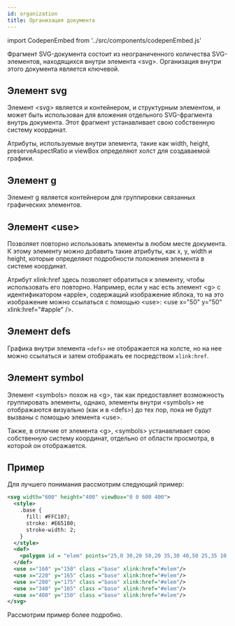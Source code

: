 ```yaml
---
id: organization
title: Организация документа
---
```


import CodepenEmbed from '../src/components/codepenEmbed.js'

Фрагмент SVG-документа состоит из неограниченного количества SVG-элементов, находящихся внутри элемента &lt;svg&gt;. Организация внутри этого документа является ключевой.

## Элемент svg

Элемент &lt;svg&gt; является и контейнером, и структурным элементом, и может быть использован для вложения отдельного SVG-фрагмента внутрь документа. Этот фрагмент устанавливает свою собственную систему координат.

Атрибуты, используемые внутри элемента, такие как width, height, preserveAspectRatio и viewBox определяют холст для создаваемой графики.

## Элемент g

Элемент g является контейнером для группировки связанных графических элементов.

## Элемент &lt;use&gt;

Позволяет повторно использовать элементы в любом месте документа. К этому элементу можно добавить такие атрибуты, как x, y, width и height, которые определяют подробности положения элемента в системе координат.

Атрибут xlink:href здесь позволяет обратиться к элементу, чтобы использовать его повторно. Например, если у нас есть элемент &lt;g&gt; с идентификатором «apple», содержащий изображение яблока, то на это изображение можно ссылаться с помощью &lt;use&gt;: &lt;use x="50" y="50" xlink:href="\#apple" /&gt;.

## Элемент defs

Графика внутри элемента `<defs>` не отображается на холсте, но на нее можно ссылаться и затем отображать ее посредством `xlink:href`.

## Элемент symbol

Элемент &lt;symbols&gt; похож на &lt;g&gt;, так как предоставляет возможность группировать элементы, однако, элементы внутри &lt;symbols&gt; не отображаются визуально \(как и в &lt;defs&gt;\) до тех пор, пока не будут вызваны с помощью элемента &lt;use&gt;.

Также, в отличие от элемента &lt;g&gt;, &lt;symbols&gt; устанавливает свою собственную систему координат, отдельно от области просмотра, в которой он отображается.

## Пример

Для лучшего понимания рассмотрим следующий пример:

```xml
<svg width="600" height="400" viewBox="0 0 600 400">
  <style>
    .base {
      fill: #FFC107;
      stroke: #E65100;
      stroke-width: 2;
    }
  </style>
  <def>
    <polygon id = "elem" points="25,0 30,20 50,20 35,30 40,50 25,35 10,50 15,30 0,20 20,20" />
  </def>
  <use x="160" y="150" class ="base" xlink:href="#elem"/>
  <use x="220" y="165" class ="base" xlink:href="#elem"/>
  <use x="280" y="175" class ="base" xlink:href="#elem"/>
  <use x="340" y="165" class ="base" xlink:href="#elem"/>
  <use x="400" y="150" class ="base" xlink:href="#elem"/>
</svg>
```

Рассмотрим пример более подробно.

<CodepenEmbed src="https://codepen.io/Krabaton/embed/GmJexJ?height=265&theme-id=light&default-tab=result" title="Организация документа defs"/>
